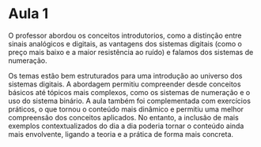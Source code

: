 # Aula 1

O professor abordou os conceitos introdutorios, como a distinção entre sinais analógicos e digitais, as vantagens dos sistemas digitais (como o preço mais baixo e a maior resistência ao ruído) e falamos dos sistemas de numeração.

Os temas estão bem estruturados para uma introdução ao universo dos sistemas digitais. A abordagem permitiu compreender desde conceitos básicos até tópicos mais complexos, como os sistemas de numeração e o uso do sistema binário. A aula também foi complementada com exercícios práticos, o que tornou o conteúdo mais dinâmico e permitiu uma melhor compreensão dos conceitos aplicados. No entanto, a inclusão de mais exemplos contextualizados do dia a dia poderia tornar o conteúdo ainda mais envolvente, ligando a teoria e a prática de forma mais concreta.
